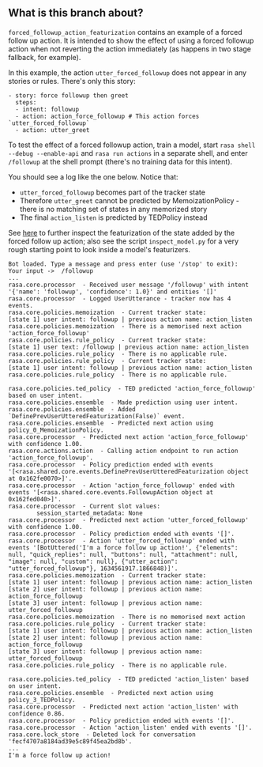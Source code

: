 ## What is this branch about?

`forced_followup_action_featurization` contains an example of a forced follow up action. It is intended to show the effect of using a forced followup action when not reverting the action immediately (as happens in two stage fallback, for example).


In this example, the action `utter_forced_followup` does not appear in any stories or rules. There's only this story:
```
- story: force followup then greet
  steps:
  - intent: followup
  - action: action_force_followup # This action forces `utter_forced_followup`
  - action: utter_greet
```

To test the effect of a forced followup action, train a model, start `rasa shell --debug --enable-api` and `rasa run actions` in a separate shell, and enter `/followup` at the shell prompt (there's no training data for this intent).

You should see a log like the one below. Notice that:
* `utter_forced_followup` becomes part of the tracker state
* Therefore `utter_greet` cannot be predicted by MemoizationPolicy - there is no matching set of states in any memorized story
* The final `action_listen` is predicted by TEDPolicy instead

See [here](https://github.com/RasaHQ/rasa/blob/1441d29702e8e112f90e560981c5556261555231/rasa/core/featurizers/single_state_featurizer.py#L258-L263) to further inspect the featurization of the state added by the forced follow up action; also see the script `inspect_model.py` for a very rough starting point to look inside a model's featurizers.

```
Bot loaded. Type a message and press enter (use '/stop' to exit): 
Your input ->  /followup
...
rasa.core.processor  - Received user message '/followup' with intent '{'name': 'followup', 'confidence': 1.0}' and entities '[]'
rasa.core.processor  - Logged UserUtterance - tracker now has 4 events.
rasa.core.policies.memoization  - Current tracker state:
[state 1] user intent: followup | previous action name: action_listen
rasa.core.policies.memoization  - There is a memorised next action 'action_force_followup'
rasa.core.policies.rule_policy  - Current tracker state:
[state 1] user text: /followup | previous action name: action_listen
rasa.core.policies.rule_policy  - There is no applicable rule.
rasa.core.policies.rule_policy  - Current tracker state:
[state 1] user intent: followup | previous action name: action_listen
rasa.core.policies.rule_policy  - There is no applicable rule.

rasa.core.policies.ted_policy  - TED predicted 'action_force_followup' based on user intent.
rasa.core.policies.ensemble  - Made prediction using user intent.
rasa.core.policies.ensemble  - Added `DefinePrevUserUtteredFeaturization(False)` event.
rasa.core.policies.ensemble  - Predicted next action using policy_0_MemoizationPolicy.
rasa.core.processor  - Predicted next action 'action_force_followup' with confidence 1.00.
rasa.core.actions.action  - Calling action endpoint to run action 'action_force_followup'.
rasa.core.processor  - Policy prediction ended with events '[<rasa.shared.core.events.DefinePrevUserUtteredFeaturization object at 0x162fe0070>]'.
rasa.core.processor  - Action 'action_force_followup' ended with events '[<rasa.shared.core.events.FollowupAction object at 0x162fed040>]'.
rasa.core.processor  - Current slot values: 
        session_started_metadata: None
rasa.core.processor  - Predicted next action 'utter_forced_followup' with confidence 1.00.
rasa.core.processor  - Policy prediction ended with events '[]'.
rasa.core.processor  - Action 'utter_forced_followup' ended with events '[BotUttered('I'm a force follow up action!', {"elements": null, "quick_replies": null, "buttons": null, "attachment": null, "image": null, "custom": null}, {"utter_action": "utter_forced_followup"}, 1634561917.1866848)]'.
rasa.core.policies.memoization  - Current tracker state:
[state 1] user intent: followup | previous action name: action_listen
[state 2] user intent: followup | previous action name: action_force_followup
[state 3] user intent: followup | previous action name: utter_forced_followup
rasa.core.policies.memoization  - There is no memorised next action
rasa.core.policies.rule_policy  - Current tracker state:
[state 1] user intent: followup | previous action name: action_listen
[state 2] user intent: followup | previous action name: action_force_followup
[state 3] user intent: followup | previous action name: utter_forced_followup
rasa.core.policies.rule_policy  - There is no applicable rule.

rasa.core.policies.ted_policy  - TED predicted 'action_listen' based on user intent.
rasa.core.policies.ensemble  - Predicted next action using policy_3_TEDPolicy.
rasa.core.processor  - Predicted next action 'action_listen' with confidence 0.86.
rasa.core.processor  - Policy prediction ended with events '[]'.
rasa.core.processor  - Action 'action_listen' ended with events '[]'.
rasa.core.lock_store  - Deleted lock for conversation 'fecf4707a8184ad39e5c89f45ea2bd8b'.
...
I'm a force follow up action!
```

